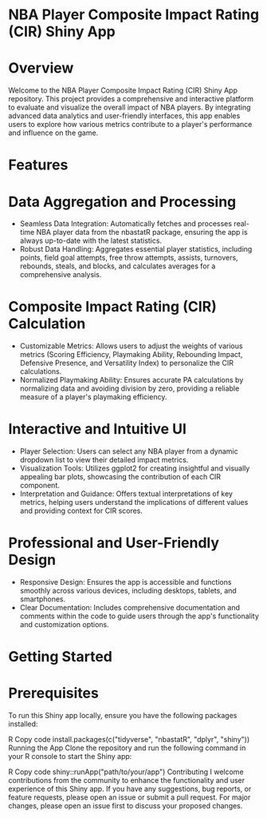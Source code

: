 # NBA Player Composite Impact Rating (CIR) Shiny App
# Overview
Welcome to the NBA Player Composite Impact Rating (CIR) Shiny App repository. This project provides a comprehensive and interactive platform to evaluate and visualize the overall impact of NBA players. By integrating advanced data analytics and user-friendly interfaces, this app enables users to explore how various metrics contribute to a player's performance and influence on the game.

# Features
# Data Aggregation and Processing
* Seamless Data Integration: Automatically fetches and processes real-time NBA player data from the nbastatR package, ensuring the app is always up-to-date with the latest statistics.
* Robust Data Handling: Aggregates essential player statistics, including points, field goal attempts, free throw attempts, assists, turnovers, rebounds, steals, and blocks, and calculates averages for a comprehensive analysis.
# Composite Impact Rating (CIR) Calculation
* Customizable Metrics: Allows users to adjust the weights of various metrics (Scoring Efficiency, Playmaking Ability, Rebounding Impact, Defensive Presence, and Versatility Index) to personalize the CIR calculations.
* Normalized Playmaking Ability: Ensures accurate PA calculations by normalizing data and avoiding division by zero, providing a reliable measure of a player's playmaking efficiency.
# Interactive and Intuitive UI
* Player Selection: Users can select any NBA player from a dynamic dropdown list to view their detailed impact metrics.
* Visualization Tools: Utilizes ggplot2 for creating insightful and visually appealing bar plots, showcasing the contribution of each CIR component.
* Interpretation and Guidance: Offers textual interpretations of key metrics, helping users understand the implications of different values and providing context for CIR scores.
# Professional and User-Friendly Design
* Responsive Design: Ensures the app is accessible and functions smoothly across various devices, including desktops, tablets, and smartphones.
* Clear Documentation: Includes comprehensive documentation and comments within the code to guide users through the app's functionality and customization options.
# Getting Started
# Prerequisites
To run this Shiny app locally, ensure you have the following packages installed:

R
Copy code
install.packages(c("tidyverse", "nbastatR", "dplyr", "shiny"))
Running the App
Clone the repository and run the following command in your R console to start the Shiny app:

R
Copy code
shiny::runApp("path/to/your/app")
Contributing
I welcome contributions from the community to enhance the functionality and user experience of this Shiny app. If you have any suggestions, bug reports, or feature requests, please open an issue or submit a pull request. For major changes, please open an issue first to discuss your proposed changes.
